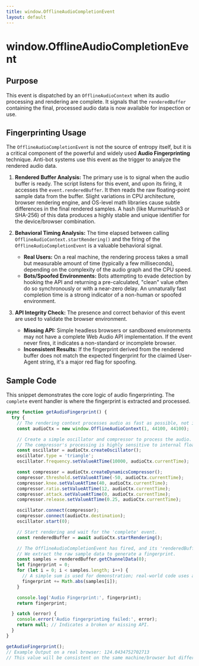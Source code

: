 ```yaml
---
title: window.OfflineAudioCompletionEvent
layout: default
---
```

# window.OfflineAudioCompletionEvent
## Purpose
This event is dispatched by an `OfflineAudioContext` when its audio processing and rendering are complete. It signals that the `renderedBuffer` containing the final, processed audio data is now available for inspection or use.

## Fingerprinting Usage
The `OfflineAudioCompletionEvent` is not the source of entropy itself, but it is a critical component of the powerful and widely used **Audio Fingerprinting** technique. Anti-bot systems use this event as the trigger to analyze the rendered audio data.

1.  **Rendered Buffer Analysis:** The primary use is to signal when the audio buffer is ready. The script listens for this event, and upon its firing, it accesses the `event.renderedBuffer`. It then reads the raw floating-point sample data from the buffer. Slight variations in CPU architecture, browser rendering engine, and OS-level math libraries cause subtle differences in the final rendered samples. A hash (like MurmurHash3 or SHA-256) of this data produces a highly stable and unique identifier for the device/browser combination.

2.  **Behavioral Timing Analysis:** The time elapsed between calling `OfflineAudioContext.startRendering()` and the firing of the `OfflineAudioCompletionEvent` is a valuable behavioral signal.
    *   **Real Users:** On a real machine, the rendering process takes a small but measurable amount of time (typically a few milliseconds), depending on the complexity of the audio graph and the CPU speed.
    *   **Bots/Spoofed Environments:** Bots attempting to evade detection by hooking the API and returning a pre-calculated, "clean" value often do so synchronously or with a near-zero delay. An unnaturally fast completion time is a strong indicator of a non-human or spoofed environment.

3.  **API Integrity Check:** The presence and correct behavior of this event are used to validate the browser environment.
    *   **Missing API:** Simple headless browsers or sandboxed environments may not have a complete Web Audio API implementation. If the event never fires, it indicates a non-standard or incomplete browser.
    *   **Inconsistent Results:** If the fingerprint derived from the rendered buffer does not match the expected fingerprint for the claimed User-Agent string, it's a major red flag for spoofing.

## Sample Code
This snippet demonstrates the core logic of audio fingerprinting. The `complete` event handler is where the fingerprint is extracted and processed.

```javascript
async function getAudioFingerprint() {
  try {
    // The rendering context processes audio as fast as possible, not in real-time.
    const audioCtx = new window.OfflineAudioContext(1, 44100, 44100);

    // Create a simple oscillator and compressor to process the audio.
    // The compressor's processing is highly sensitive to internal floating-point math.
    const oscillator = audioCtx.createOscillator();
    oscillator.type = 'triangle';
    oscillator.frequency.setValueAtTime(10000, audioCtx.currentTime);

    const compressor = audioCtx.createDynamicsCompressor();
    compressor.threshold.setValueAtTime(-50, audioCtx.currentTime);
    compressor.knee.setValueAtTime(40, audioCtx.currentTime);
    compressor.ratio.setValueAtTime(12, audioCtx.currentTime);
    compressor.attack.setValueAtTime(0, audioCtx.currentTime);
    compressor.release.setValueAtTime(0.25, audioCtx.currentTime);

    oscillator.connect(compressor);
    compressor.connect(audioCtx.destination);
    oscillator.start(0);

    // Start rendering and wait for the 'complete' event.
    const renderedBuffer = await audioCtx.startRendering();

    // The OfflineAudioCompletionEvent has fired, and its 'renderedBuffer' is now available.
    // We extract the raw sample data to generate a fingerprint.
    const samples = renderedBuffer.getChannelData(0);
    let fingerprint = 0;
    for (let i = 0; i < samples.length; i++) {
      // A simple sum is used for demonstration; real-world code uses a robust hash.
      fingerprint += Math.abs(samples[i]);
    }

    console.log('Audio Fingerprint:', fingerprint);
    return fingerprint;

  } catch (error) {
    console.error('Audio fingerprinting failed:', error);
    return null; // Indicates a broken or missing API.
  }
}

getAudioFingerprint();
// Example Output on a real browser: 124.0434752702713
// This value will be consistent on the same machine/browser but different on others.
```
